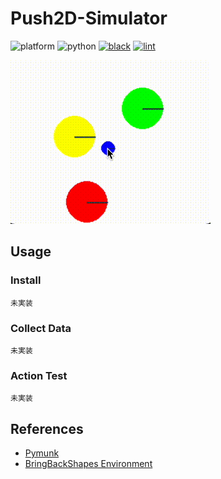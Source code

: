 # Push2D-Simulator

![platform](https://img.shields.io/badge/platform-X11-blue)
![python](https://img.shields.io/badge/python-3.8%20|%203.9-blue)
[![black](https://img.shields.io/badge/code%20style-black-black.svg)](https://github.com/psf/black)
[![lint](https://github.com/nomutin/push2d-toydata-env/actions/workflows/lint.yml/badge.svg)](https://github.com/nomutin/push2d-toydata-env/actions/workflows/lint.yml)

![demo](assets/demo.gif)

## Usage

### Install

```shell
未実装
```

### Collect Data

```shell
未実装
```

### Action Test

```shell
未実装
```

## References

- [Pymunk](http://www.pymunk.org/en/latest/)
- [BringBackShapes Environment](https://github.com/arnavkj1995/BBS)

